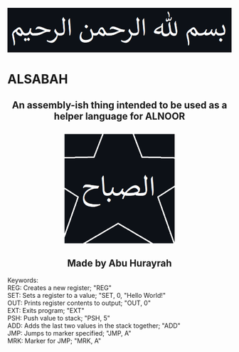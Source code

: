 <img src="https://raw.githubusercontent.com/Raiyaxi-Ziaoi/Resources/main/bismillah.png?token=GHSAT0AAAAAABXCMKG533RUMQ4V6F5TPBJWYYH3CRQ"></img>

# ALSABAH

<div align="center"><h2>
An assembly-ish thing intended to be used as a helper language for ALNOOR<br/><br/><a href="#">
    <img src="https://raw.githubusercontent.com/Raiyaxi-Ziaoi/Resources/main/alsabahlogo.png?token=GHSAT0AAAAAABXCMKG55OJFNHXZ5GYECFWIYYH3IBA" width="50%"/>
</a><br/><br/>Made by Abu Hurayrah
</h2></div>

Keywords: <br/>
REG: Creates a new register; "REG"<br/>
SET: Sets a register to a value; "SET, 0, "Hello World!"<br/>
OUT: Prints register contents to output; "OUT, 0"<br/>
EXT: Exits program; "EXT"<br/>
PSH: Push value to stack; "PSH, 5"<br/>
ADD: Adds the last two values in the stack together; "ADD"<br/>
JMP: Jumps to marker specified; "JMP, A"<br/>
MRK: Marker for JMP; "MRK, A"<br/>
